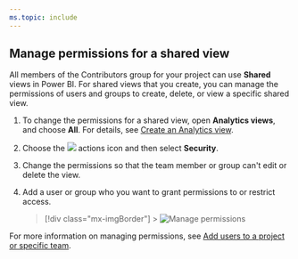 ```yaml
---
ms.topic: include
---
```


## Manage permissions for a shared view

All members of the Contributors group for your project can use **Shared** views in Power BI. For shared views that you create, you can manage the permissions of users and groups to create, delete, or view a specific shared view.

1. To change the permissions for a shared view, open **Analytics views**, and choose **All**. For details, see [Create an Analytics view](/azure/devops/report/powerbi/analytics-views-create).

1. Choose the ![ ](/azure/devops/report/media/icons/actions-icon.png) actions icon and then select **Security**.

1. Change the permissions so that the team member or group can't edit or delete the view.

1. Add a user or group who you want to grant permissions to or restrict access.

   > [!div class="mx-imgBorder"] > ![Manage permissions](/azure/devops/report/powerbi/media/editable-views/view-permissions.png)

For more information on managing permissions, see [Add users to a project or specific team](/azure/devops/organizations/security/add-users-team-project).
